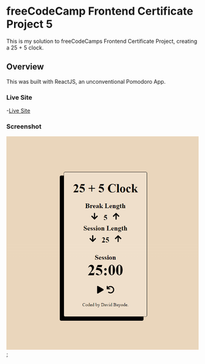 # freeCodeCamp Frontend Certificate Project 5

This is my solution to freeCodeCamps Frontend Certificate Project, creating a 25 + 5 clock.

## Overview

This was built with ReactJS, an unconventional Pomodoro App.

### Live Site

-[Live Site]()

### Screenshot 

![screenshot](/src/assets/screenshot.PNG);